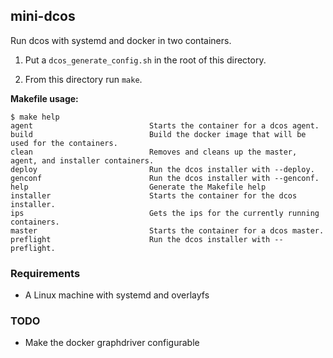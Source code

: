 ## mini-dcos

Run dcos with systemd and docker in two containers.

1. Put a `dcos_generate_config.sh` in the root of this directory.

2. From this directory run `make`.

**Makefile usage:**

```console
$ make help
agent                          Starts the container for a dcos agent.
build                          Build the docker image that will be used for the containers.
clean                          Removes and cleans up the master, agent, and installer containers.
deploy                         Run the dcos installer with --deploy.
genconf                        Run the dcos installer with --genconf.
help                           Generate the Makefile help
installer                      Starts the container for the dcos installer.
ips                            Gets the ips for the currently running containers.
master                         Starts the container for a dcos master.
preflight                      Run the dcos installer with --preflight.
```

### Requirements

- A Linux machine with systemd and overlayfs

### TODO

- Make the docker graphdriver configurable
